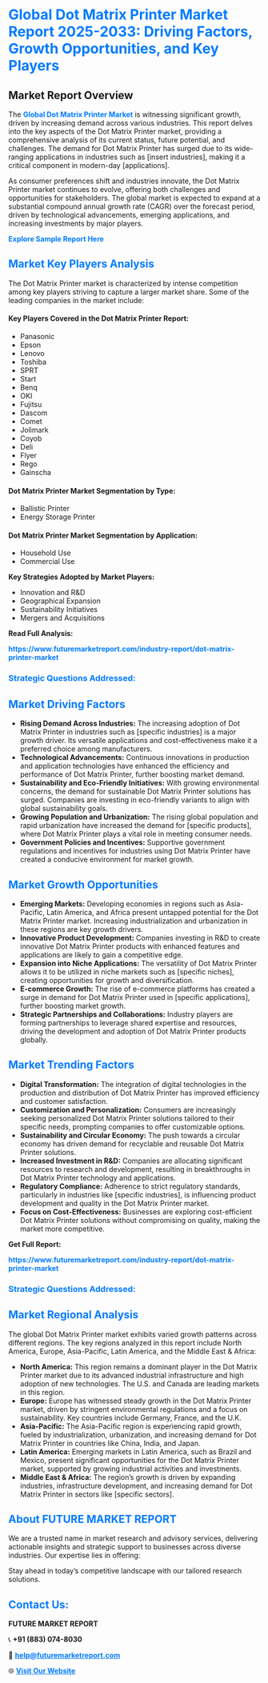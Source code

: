 <h1 style="color: #007BFF;">Global Dot Matrix Printer Market Report 2025-2033: Driving Factors, Growth Opportunities, and Key Players</h1>

<section id="overview">
<h2>Market Report Overview</h2>
<p>The <a href="https://www.futuremarketreport.com/industry-report/dot-matrix-printer-market" style="color: #007BFF; text-decoration: none;"><strong>Global Dot Matrix Printer Market</strong></a> is witnessing significant growth, driven by increasing demand across various industries. This report delves into the key aspects of the Dot Matrix Printer market, providing a comprehensive analysis of its current status, future potential, and challenges. The demand for Dot Matrix Printer has surged due to its wide-ranging applications in industries such as [insert industries], making it a critical component in modern-day [applications].</p>
<p>As consumer preferences shift and industries innovate, the Dot Matrix Printer market continues to evolve, offering both challenges and opportunities for stakeholders. The global market is expected to expand at a substantial compound annual growth rate (CAGR) over the forecast period, driven by technological advancements, emerging applications, and increasing investments by major players.</p>
</section>

<section id="overview">
<p><a href="https://www.futuremarketreport.com/request-sample/reportId=85940" style="color: #007BFF; text-decoration: none;"><strong>Explore Sample Report Here</strong></a></p>
</section>

<section id="key-players">
<h2 style="color: #007BFF;">Market Key Players Analysis</h2>
<p>The Dot Matrix Printer market is characterized by intense competition among key players striving to capture a larger market share. Some of the leading companies in the market include:</p>
<h4>Key Players Covered in the Dot Matrix Printer Report:</h4>
<ul><li>Panasonic</li><li>Epson</li><li>Lenovo</li><li>Toshiba</li><li>SPRT</li><li>Start</li><li>Benq</li><li>OKI</li><li>Fujitsu</li><li>Dascom</li><li>Comet</li><li>Jolimark</li><li>Coyob</li><li>Deli</li><li>Flyer</li><li>Rego</li><li>Gainscha</li></ul>
<h4>Dot Matrix Printer Market Segmentation by Type:</h4>
<ul><li>Ballistic Printer</li><li>Energy Storage Printer</li></ul>

<h4>Dot Matrix Printer Market Segmentation by Application:</h4>
<ul><li>Household Use</li><li>Commercial Use</li></ul>
<p><strong>Key Strategies Adopted by Market Players:</strong></p>
<ul>
<li>Innovation and R&D</li>
<li>Geographical Expansion</li>
<li>Sustainability Initiatives</li>
<li>Mergers and Acquisitions</li>
</ul>
</section>

<section>
<p><strong>Read Full Analysis: </strong></p><a href="https://www.futuremarketreport.com/industry-report/dot-matrix-printer-market" style="color: #007BFF; text-decoration: none;"><strong>https://www.futuremarketreport.com/industry-report/dot-matrix-printer-market</strong></a>
<h3 style="color: #007BFF;">Strategic Questions Addressed:</h3>
</section>

<section id="driving-factors">
<h2 style="color: #007BFF;">Market Driving Factors</h2>
<ul>
<li><strong>Rising Demand Across Industries:</strong> The increasing adoption of Dot Matrix Printer in industries such as [specific industries] is a major growth driver. Its versatile applications and cost-effectiveness make it a preferred choice among manufacturers.</li>
<li><strong>Technological Advancements:</strong> Continuous innovations in production and application technologies have enhanced the efficiency and performance of Dot Matrix Printer, further boosting market demand.</li>
<li><strong>Sustainability and Eco-Friendly Initiatives:</strong> With growing environmental concerns, the demand for sustainable Dot Matrix Printer solutions has surged. Companies are investing in eco-friendly variants to align with global sustainability goals.</li>
<li><strong>Growing Population and Urbanization:</strong> The rising global population and rapid urbanization have increased the demand for [specific products], where Dot Matrix Printer plays a vital role in meeting consumer needs.</li>
<li><strong>Government Policies and Incentives:</strong> Supportive government regulations and incentives for industries using Dot Matrix Printer have created a conducive environment for market growth.</li>
</ul>
</section>

<section id="growth-opportunities">
<h2 style="color: #007BFF;">Market Growth Opportunities</h2>
<ul>
<li><strong>Emerging Markets:</strong> Developing economies in regions such as Asia-Pacific, Latin America, and Africa present untapped potential for the Dot Matrix Printer market. Increasing industrialization and urbanization in these regions are key growth drivers.</li>
<li><strong>Innovative Product Development:</strong> Companies investing in R&D to create innovative Dot Matrix Printer products with enhanced features and applications are likely to gain a competitive edge.</li>
<li><strong>Expansion into Niche Applications:</strong> The versatility of Dot Matrix Printer allows it to be utilized in niche markets such as [specific niches], creating opportunities for growth and diversification.</li>
<li><strong>E-commerce Growth:</strong> The rise of e-commerce platforms has created a surge in demand for Dot Matrix Printer used in [specific applications], further boosting market growth.</li>
<li><strong>Strategic Partnerships and Collaborations:</strong> Industry players are forming partnerships to leverage shared expertise and resources, driving the development and adoption of Dot Matrix Printer products globally.</li>
</ul>
</section>

<section id="trending-factors">
<h2 style="color: #007BFF;">Market Trending Factors</h2>
<ul>
<li><strong>Digital Transformation:</strong> The integration of digital technologies in the production and distribution of Dot Matrix Printer has improved efficiency and customer satisfaction.</li>
<li><strong>Customization and Personalization:</strong> Consumers are increasingly seeking personalized Dot Matrix Printer solutions tailored to their specific needs, prompting companies to offer customizable options.</li>
<li><strong>Sustainability and Circular Economy:</strong> The push towards a circular economy has driven demand for recyclable and reusable Dot Matrix Printer solutions.</li>
<li><strong>Increased Investment in R&D:</strong> Companies are allocating significant resources to research and development, resulting in breakthroughs in Dot Matrix Printer technology and applications.</li>
<li><strong>Regulatory Compliance:</strong> Adherence to strict regulatory standards, particularly in industries like [specific industries], is influencing product development and quality in the Dot Matrix Printer market.</li>
<li><strong>Focus on Cost-Effectiveness:</strong> Businesses are exploring cost-efficient Dot Matrix Printer solutions without compromising on quality, making the market more competitive.</li>
</ul>
</section>

<section>
<p><strong>Get Full Report: </strong></p><a href="https://www.futuremarketreport.com/industry-report/dot-matrix-printer-market" style="color: #007BFF; text-decoration: none;"><strong>https://www.futuremarketreport.com/industry-report/dot-matrix-printer-market</strong></a>
<h3 style="color: #007BFF;">Strategic Questions Addressed:</h3>
</section>


<section id="regional-analysis">
<h2 style="color: #007BFF;">Market Regional Analysis</h2>
<p>The global Dot Matrix Printer market exhibits varied growth patterns across different regions. The key regions analyzed in this report include North America, Europe, Asia-Pacific, Latin America, and the Middle East & Africa:</p>
<ul>
<li><strong>North America:</strong> This region remains a dominant player in the Dot Matrix Printer market due to its advanced industrial infrastructure and high adoption of new technologies. The U.S. and Canada are leading markets in this region.</li>
<li><strong>Europe:</strong> Europe has witnessed steady growth in the Dot Matrix Printer market, driven by stringent environmental regulations and a focus on sustainability. Key countries include Germany, France, and the U.K.</li>
<li><strong>Asia-Pacific:</strong> The Asia-Pacific region is experiencing rapid growth, fueled by industrialization, urbanization, and increasing demand for Dot Matrix Printer in countries like China, India, and Japan.</li>
<li><strong>Latin America:</strong> Emerging markets in Latin America, such as Brazil and Mexico, present significant opportunities for the Dot Matrix Printer market, supported by growing industrial activities and investments.</li>
<li><strong>Middle East & Africa:</strong> The region’s growth is driven by expanding industries, infrastructure development, and increasing demand for Dot Matrix Printer in sectors like [specific sectors].</li>
</ul>
</section>

<footer>
<h2 style="color: #007BFF;">About FUTURE MARKET REPORT</h2>
<p>We are a trusted name in market research and advisory services, delivering actionable insights and strategic support to businesses across diverse industries. Our expertise lies in offering:</p>

<p>Stay ahead in today’s competitive landscape with our tailored research solutions.</p>

<h2 style="color: #007BFF;">Contact Us:</h2>
<p><strong>FUTURE MARKET REPORT</strong></p>
<p>📞 <strong>+91 (883) 074-8030</strong></p>
<p>📧 <strong><a href="mailto:help@futuremarketreport.com" style="color: #007BFF;">help@futuremarketreport.com</a></strong></p>
<p>🌐 <strong><a href="https://www.futuremarketreport.com/" style="color: #007BFF;">Visit Our Website</a></strong></p>
</footer>